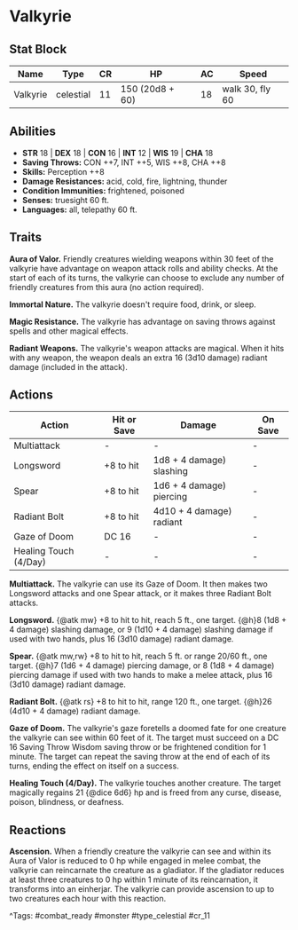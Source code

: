 # Valkyrie

## Stat Block

| Name | Type | CR | HP | AC | Speed |
|------|------|----|----|----|-------|
| Valkyrie | celestial | 11 | 150 (20d8 + 60) | 18 | walk 30, fly 60 |

## Abilities

- **STR** 18 | **DEX** 18 | **CON** 16 | **INT** 12 | **WIS** 19 | **CHA** 18
- **Saving Throws:** CON ++7, INT ++5, WIS ++8, CHA ++8  
- **Skills:** Perception ++8  
- **Damage Resistances:** acid, cold, fire, lightning, thunder  
- **Condition Immunities:** frightened, poisoned  
- **Senses:** truesight 60 ft.  
- **Languages:** all, telepathy 60 ft.

## Traits

**Aura of Valor.** Friendly creatures wielding weapons within 30 feet of the valkyrie have advantage on weapon attack rolls and ability checks. At the start of each of its turns, the valkyrie can choose to exclude any number of friendly creatures from this aura (no action required).

**Immortal Nature.** The valkyrie doesn't require food, drink, or sleep.

**Magic Resistance.** The valkyrie has advantage on saving throws against spells and other magical effects.

**Radiant Weapons.** The valkyrie's weapon attacks are magical. When it hits with any weapon, the weapon deals an extra 16 (3d10 damage) radiant damage (included in the attack).


## Actions

| Action | Hit or Save | Damage | On Save |
|--------|--------------|--------|----------|
| Multiattack | - | - | - |
| Longsword | +8 to hit | 1d8 + 4 damage) slashing | - |
| Spear | +8 to hit | 1d6 + 4 damage) piercing | - |
| Radiant Bolt | +8 to hit | 4d10 + 4 damage) radiant | - |
| Gaze of Doom | DC 16 | - | - |
| Healing Touch (4/Day) | - | - | - |

**Multiattack.** The valkyrie can use its Gaze of Doom. It then makes two Longsword attacks and one Spear attack, or it makes three Radiant Bolt attacks.

**Longsword.** {@atk mw} +8 to hit to hit, reach 5 ft., one target. {@h}8 (1d8 + 4 damage) slashing damage, or 9 (1d10 + 4 damage) slashing damage if used with two hands, plus 16 (3d10 damage) radiant damage.

**Spear.** {@atk mw,rw} +8 to hit to hit, reach 5 ft. or range 20/60 ft., one target. {@h}7 (1d6 + 4 damage) piercing damage, or 8 (1d8 + 4 damage) piercing damage if used with two hands to make a melee attack, plus 16 (3d10 damage) radiant damage.

**Radiant Bolt.** {@atk rs} +8 to hit to hit, range 120 ft., one target. {@h}26 (4d10 + 4 damage) radiant damage.

**Gaze of Doom.** The valkyrie's gaze foretells a doomed fate for one creature the valkyrie can see within 60 feet of it. The target must succeed on a DC 16 Saving Throw Wisdom saving throw or be frightened condition for 1 minute. The target can repeat the saving throw at the end of each of its turns, ending the effect on itself on a success.

**Healing Touch (4/Day).** The valkyrie touches another creature. The target magically regains 21 {@dice 6d6} hp and is freed from any curse, disease, poison, blindness, or deafness.

## Reactions

**Ascension.** When a friendly creature the valkyrie can see and within its Aura of Valor is reduced to 0 hp while engaged in melee combat, the valkyrie can reincarnate the creature as a gladiator. If the gladiator reduces at least three creatures to 0 hp within 1 minute of its reincarnation, it transforms into an einherjar. The valkyrie can provide ascension to up to two creatures each hour with this reaction.



^Tags: #combat_ready #monster #type_celestial #cr_11
